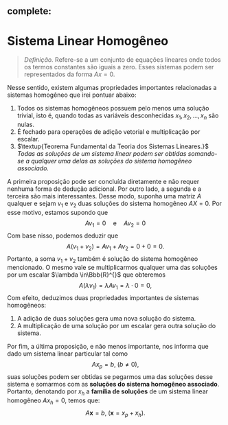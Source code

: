 complete:
---
$\newcommand\mycolv[1]{\begin{bmatrix}#1\end{bmatrix}}$
# Sistema Linear Homogêneo

> $\textit{Definição.}$ Refere-se a um conjunto de equações lineares onde todos os termos constantes são iguais a zero. Esses sistemas podem ser representados da forma $Ax=0$.

Nesse sentido, existem algumas propriedades importantes relacionadas a sistemas homogêneo que irei pontuar abaixo:

1. Todos os sistemas homogêneos possuem pelo menos uma solução trivial, isto é, quando todas as variáveis desconhecidas $x_{1},x_{2},\dots,x_{n}$ são nulas.
2. É fechado para operações de adição vetorial e multiplicação por escalar.
3. $\textup{Teorema Fundamental da Teoria dos Sistemas Lineares.}$ *Todas as soluções de um sistema linear podem ser obtidas somando-se a qualquer uma delas as soluções do sistema homogêneo associado.*

A primeira proposição pode ser concluída diretamente e não requer nenhuma forma de dedução adicional. Por outro lado, a segunda e a terceira são mais interessantes. Desse modo, suponha uma matriz $A$ qualquer e sejam $v_{1}$ e $v_{2}$ duas soluções do sistema homogêneo $AX=0$. Por esse motivo, estamos supondo que
$$
Av_{1}=0\quad \text{e}\quad Av_{2}=0
$$
Com base nisso, podemos deduzir que
$$
A(v_{1}+v_{2})=Av_{1}+Av_{2}=0+0=0.
$$
Portanto, a soma $v_{1}+v_{2}$ também é solução do sistema homogêneo mencionado. O mesmo vale se multiplicarmos qualquer uma das soluções por um escalar $\lambda \in\Bbb{R}^{}$ que obteremos
$$
A(\lambda v_{1})=\lambda Av_{1}=\lambda\cdot 0=0,
$$
Com efeito, deduzimos duas propriedades importantes de sistemas homogêneos:

1. A adição de duas soluções gera uma nova solução do sistema.
2. A multiplicação de uma solução por um escalar gera outra solução do sistema.

Por fim, a última proposição, e não menos importante, nos informa que dado um sistema linear particular tal como
$$
Ax_{p}=b,\; (b\neq 0),
$$
suas soluções podem ser obtidas se pegarmos uma das soluções desse sistema e somarmos com as **soluções do sistema homogêneo associado**. Portanto, denotando por $x_{h}$ a **família de soluções** de um sistema linear homogêneo $Ax_{h}=0$, temos que:
$$
A\mathbf{x}=b,\;(\mathbf{x}=x_{p}+x_{h}).
$$
